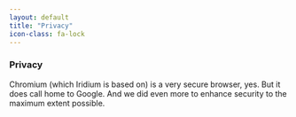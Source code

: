 ```yaml
---
layout: default
title: "Privacy"
icon-class: fa-lock
---
```


### Privacy ###
Chromium (which Iridium is based on) is a very secure browser, yes. But it does call home to Google. And we did even more to enhance security to the maximum extent possible.
